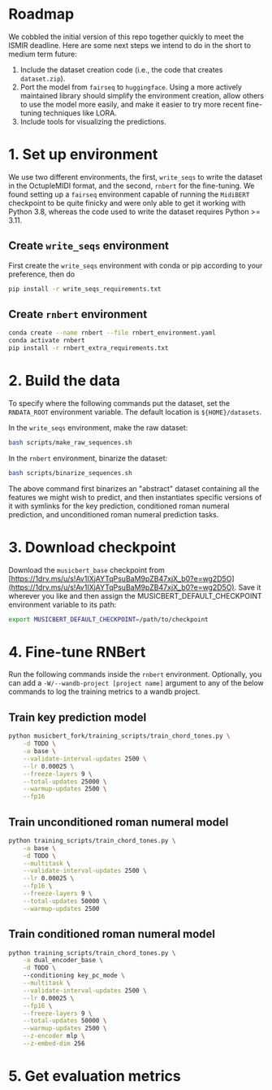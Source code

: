 # Roadmap

We cobbled the initial version of this repo together quickly to meet the ISMIR deadline. Here are some next steps we intend to do in the short to medium term future:

1. Include the dataset creation code (i.e., the code that creates `dataset.zip`).
2. Port the model from `fairseq` to `huggingface`. Using a more actively maintained library should simplify the environment creation, allow others to use the model more easily, and make it easier to try more recent fine-tuning techniques like LORA.
3. Include tools for visualizing the predictions.

# 1. Set up environment

We use two different environments, the first, `write_seqs` to write the dataset in the OctupleMIDI format, and the second, `rnbert` for the fine-tuning. We found setting up a `fairseq` environment capable of running the `MidiBERT` checkpoint to be quite finicky and were only able to get it working with Python 3.8, whereas the code used to write the dataset requires Python >= 3.11.

## Create `write_seqs` environment

First create the `write_seqs` environment with conda or pip according to your preference, then do

```bash
pip install -r write_seqs_requirements.txt
```

## Create `rnbert` environment

```bash
conda create --name rnbert --file rnbert_environment.yaml
conda activate rnbert
pip install -r rnbert_extra_requirements.txt
```

# 2. Build the data

To specify where the following commands put the dataset, set the `RNDATA_ROOT` environment variable. The default location is `${HOME}/datasets`.

In the `write_seqs` environment, make the raw dataset:

```bash
bash scripts/make_raw_sequences.sh
```

In the `rnbert` environment, binarize the dataset:

```bash
bash scripts/binarize_sequences.sh
```

The above command first binarizes an "abstract" dataset containing all the features we might wish to predict, and then instantiates specific versions of it with symlinks for the key prediction, conditioned roman numeral prediction, and unconditioned roman numeral prediction tasks.

# 3. Download checkpoint

Download the `musicbert_base` checkpoint from [https://1drv.ms/u/s!Av1IXjAYTqPsuBaM9pZB47xjX_b0?e=wg2D5O](https://1drv.ms/u/s!Av1IXjAYTqPsuBaM9pZB47xjX_b0?e=wg2D5O). Save it wherever you like and then assign the MUSICBERT_DEFAULT_CHECKPOINT environment variable to its path:

```bash
export MUSICBERT_DEFAULT_CHECKPOINT=/path/to/checkpoint
```

# 4. Fine-tune RNBert

<!-- TODO 2024-04-11 update paths -->

Run the following commands inside the `rnbert` environment. Optionally, you can add a `-W/--wandb-project [project name]` argument to any of the below commands to log the training metrics to a wandb project.

## Train key prediction model

```bash
python musicbert_fork/training_scripts/train_chord_tones.py \
    -d TODO \
    -a base \
    --validate-interval-updates 2500 \
    --lr 0.00025 \
    --freeze-layers 9 \
    --total-updates 25000 \
    --warmup-updates 2500 \
    --fp16
```

## Train unconditioned roman numeral model


```bash
python training_scripts/train_chord_tones.py \
    -a base \
    -d TODO \
    --multitask \
    --validate-interval-updates 2500 \
    --lr 0.00025 \
    --fp16 \
    --freeze-layers 9 \
    --total-updates 50000 \
    --warmup-updates 2500
```

## Train conditioned roman numeral model

```bash
python training_scripts/train_chord_tones.py \
    -a dual_encoder_base \
    -d TODO \ 
    --conditioning key_pc_mode \
    --multitask \
    --validate-interval-updates 2500 \
    --lr 0.00025 \
    --fp16 \
    --freeze-layers 9 \
    --total-updates 50000 \
    --warmup-updates 2500 \
    --z-encoder mlp \
    --z-embed-dim 256
```

# 5. Get evaluation metrics
